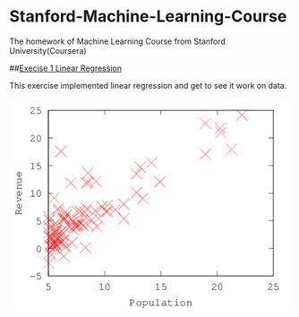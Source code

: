 # Stanford-Machine-Learning-Course
The homework of Machine Learning Course from Stanford University(Coursera)

##<a href="machine-learning-ex1/Execise1.md">Execise 1 Linear Regression</a>

This exercise implemented linear regression and get to see it work on data.

<img src="machine-learning-ex1/ex1/images/plot1.png">


	
